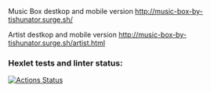Music Box destkop and mobile version  http://music-box-by-tishunator.surge.sh/


Artist destkop and mobile version  http://music-box-by-tishunator.surge.sh/artist.html
### Hexlet tests and linter status:
[![Actions Status](https://github.com/tishunator/layout-designer-project-56/actions/workflows/hexlet-check.yml/badge.svg)](https://github.com/tishunator/layout-designer-project-56/actions)